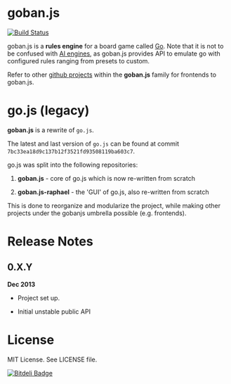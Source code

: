 goban.js
========

[![Build Status](https://travis-ci.org/gobanjs/gojs.png?branch=rewrite)](https://travis-ci.org/gobanjs/gojs)

goban.js is a **rules engine** for a board game called [Go](https://en.wikipedia.org/wiki/Go_(game)). Note that it is not to be confused with [AI engines](https://en.wikipedia.org/wiki/Computer_Go), as goban.js provides API to emulate go with configured rules ranging from presets to custom.

Refer to other [github projects](https://github.com/gobanjs) within the **goban.js** family for frontends to goban.js.


go.js (legacy)
==============

**goban.js** is a rewrite of `go.js`.

The latest and last version of `go.js` can be found at commit `7bc33ea18d9c137b12f3521fd93508119ba603c7`.

go.js was split into the following repositories:

1. **goban.js** - core of go.js which is now re-written from scratch

2. **goban.js-raphael** - the 'GUI' of go.js, also re-written from scratch

This is done to reorganize and modularize the project, while making other projects under the gobanjs umbrella possible (e.g. frontends).

Release Notes
=============

## 0.X.Y

**Dec 2013**

* Project set up.

* Initial unstable public API

License
=======

MIT License. See LICENSE file.

[![Bitdeli Badge](https://d2weczhvl823v0.cloudfront.net/gobanjs/gojs/trend.png)](https://bitdeli.com/free "Bitdeli Badge")
